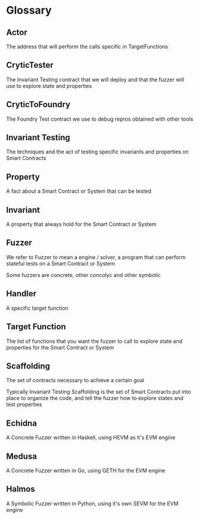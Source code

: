 # Glossary

## Actor

The address that will perform the calls specific in TargetFunctions

## CryticTester

The Invariant Testing contract that we will deploy and that the fuzzer will use to explore state and properties

## CryticToFoundry

The Foundry Test contract we use to debug repros obtained with other tools

## Invariant Testing

The techniques and the act of testing specific invariants and properties on Smart Contracts

## Property

A fact about a Smart Contract or System that can be tested

## Invariant

A property that always hold for the Smart Contract or System

## Fuzzer

We refer to Fuzzer to mean a engine / solver, a program that can perform stateful tests on a Smart Contract or System

Some fuzzers are concrete, other concolyc and other symbolic

## Handler

A specific target function

## Target Function

The list of functions that you want the fuzzer to call to explore state and properties for the Smart Contract or System

## Scaffolding

The set of contracts necessary to achieve a certain goal

Typically Invariant Testing Scaffolding is the set of Smart Contracts put into place to organize the code, and tell the fuzzer how to explore states and test properties

## Echidna

A Concrete Fuzzer written in Haskell, using HEVM as it's EVM engine

## Medusa

A Concrete Fuzzer written in Go, using GETH for the EVM engine

## Halmos

A Symbolic Fuzzer written in Python, using it's own SEVM for the EVM engine